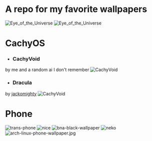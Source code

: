# A repo for my favorite wallpapers
![Eye_of_the_Universe](https://raw.githubusercontent.com/Fhraze/wallpapers/master/OuterWildsEye.jpg)
![Eye_of_the_Universe](https://raw.githubusercontent.com/Fhraze/wallpapers/master/OuterWildsUW.jpg)

# CachyOS
- ### CachyVoid
by me and a random ai I don't remember
![CachyVoid](https://raw.githubusercontent.com/Fhraze/wallpapers/master/CachyVoid.jpg)
- ### Dracula
by [jackomighty](https://github.com/dracula/wallpaper/issues/49)
![CachyVoid](https://raw.githubusercontent.com/Fhraze/wallpapers/master/CachyDracula.png)

# Phone
![trans-phone](https://raw.githubusercontent.com/Fhraze/wallpapers/master/trans-phone.png)
![nice](https://raw.githubusercontent.com/Fhraze/wallpapers/master/nice.jpg)
![bna-black-wallpaper](https://raw.githubusercontent.com/Fhraze/wallpapers/master/bna-black-wallpaper.jpg)
![neko](https://raw.githubusercontent.com/Fhraze/wallpapers/master/neko.webp)
![arch-linux-phone-wallpaper.jpg](https://raw.githubusercontent.com/Fhraze/wallpapers/master/arch-linux-phone-wallpaper.jpg)
